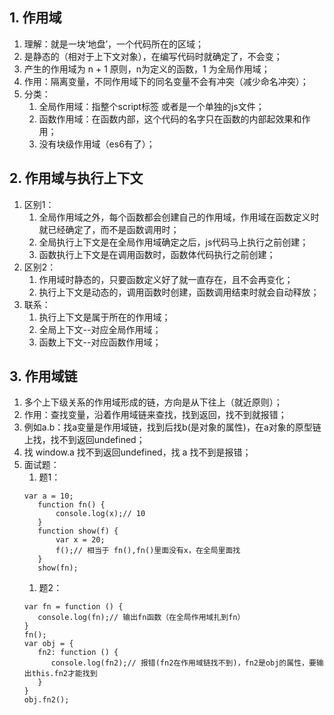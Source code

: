 ## 1. 作用域
1. 理解：就是一块‘地盘’，一个代码所在的区域；
2. 是静态的（相对于上下文对象），在编写代码时就确定了，不会变；
3. 产生的作用域为 n + 1 原则，n为定义的函数，1 为全局作用域；
4. 作用：隔离变量，不同作用域下的同名变量不会有冲突（减少命名冲突）；
5. 分类：
   1. 全局作用域：指整个script标签 或者是一个单独的js文件；
   2. 函数作用域：在函数内部，这个代码的名字只在函数的内部起效果和作用；
   3. 没有块级作用域（es6有了）；
## 2. 作用域与执行上下文
1. 区别1：
   1. 全局作用域之外，每个函数都会创建自己的作用域，作用域在函数定义时就已经确定了，而不是函数调用时；
   2. 全局执行上下文是在全局作用域确定之后，js代码马上执行之前创建；
   3. 函数执行上下文是在调用函数时，函数体代码执行之前创建；
2. 区别2：
   1. 作用域时静态的，只要函数定义好了就一直存在，且不会再变化；
   2. 执行上下文是动态的，调用函数时创建，函数调用结束时就会自动释放；
3. 联系：
   1. 执行上下文是属于所在的作用域；
   2. 全局上下文--对应全局作用域；
   3. 函数上下文--对应函数作用域；
## 3. 作用域链
1. 多个上下级关系的作用域形成的链，方向是从下往上（就近原则）；
2. 作用：查找变量，沿着作用域链来查找，找到返回，找不到就报错；
3. 例如a.b：找a变量是作用域链，找到后找b(是对象的属性)，在a对象的原型链上找，找不到返回undefined；
4. 找 window.a 找不到返回undefined，找 a 找不到是报错； 
5. 面试题：
   1. 题1：
   ```
   var a = 10;
      function fn() {
          console.log(x);// 10
      }
      function show(f) {
          var x = 20;
          f();// 相当于 fn(),fn()里面没有x，在全局里面找
      }
      show(fn);
   ```
   1. 题2：
   ```
   var fn = function () {
      console.log(fn);// 输出fn函数（在全局作用域扎到fn）
   }
   fn();
   var obj = {
      fn2: function () {
         console.log(fn2);// 报错(fn2在作用域链找不到)，fn2是obj的属性，要输出this.fn2才能找到
      }
   }
   obj.fn2();
   ```
